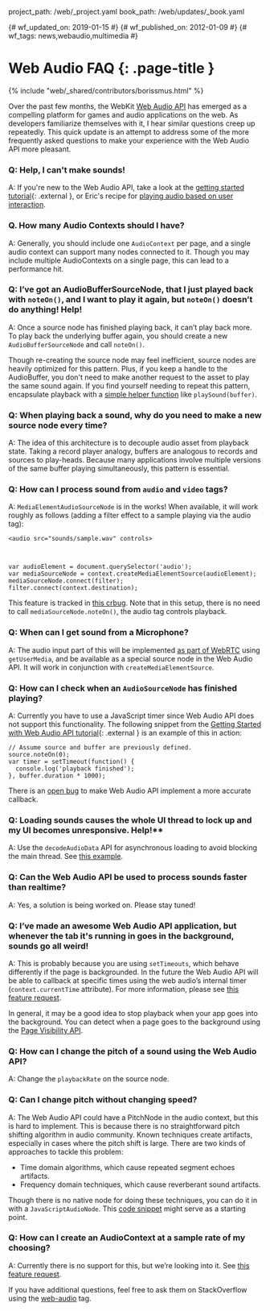 project_path: /web/_project.yaml
book_path: /web/updates/_book.yaml

{# wf_updated_on: 2019-01-15 #}
{# wf_published_on: 2012-01-09 #}
{# wf_tags: news,webaudio,multimedia #}

# Web Audio FAQ {: .page-title }

{% include "web/_shared/contributors/borissmus.html" %}


Over the past few months, the WebKit [Web Audio API](https://dvcs.w3.org/hg/audio/raw-file/tip/webaudio/specification.html) has emerged as a compelling platform for games and audio applications on the web. As developers familiarize themselves with it, I hear similar questions creep up repeatedly. This quick update is an attempt to address some of the more frequently asked questions to make your experience with the Web Audio API more pleasant.


### Q: Help, I can't make sounds!

A: If you're new to the Web Audio API, take a look at the [getting started tutorial](http://www.html5rocks.com/en/tutorials/webaudio/intro/){: .external }, or Eric's recipe for [playing audio based on user interaction](http://ericbidelman.tumblr.com/post/13471195250/web-audio-api-how-to-playing-audio-based-on-user).


### Q. How many Audio Contexts should I have?

A: Generally, you should include one `AudioContext` per page, and a single audio context can support many nodes connected to it. Though you may include multiple AudioContexts on a single page, this can lead to a performance hit.


### Q: I’ve got an AudioBufferSourceNode, that I just played back with `noteOn()`, and I want to play it again, but `noteOn()` doesn’t do anything! Help!

A: Once a source node has finished playing back, it can’t play back more. To play back the underlying buffer again, you should create a new `AudioBufferSourceNode` and call `noteOn()`.

Though re-creating the source node may feel inefficient, source nodes are heavily optimized for this pattern. Plus, if you keep a handle to the AudioBuffer, you don't need to make another request to the asset to play the same sound again. If you find yourself needing to repeat this pattern, encapsulate playback with a [simple helper function](http://www.html5rocks.com/en/tutorials/webaudio/intro/#toc-play) like `playSound(buffer)`.


### Q: When playing back a sound, why do you need to make a new source node every time?

A: The idea of this architecture is to decouple audio asset from playback state. Taking a record player analogy, buffers are analogous to records and sources to play-heads. Because many applications involve multiple versions of the same buffer playing simultaneously, this pattern is essential.


### Q: How can I process sound from `audio` and `video` tags?

A: `MediaElementAudioSourceNode` is in the works! When available, it will work roughly as follows (adding a filter effect to a sample playing via the audio tag):


    <audio src="sounds/sample.wav" controls>
    


    var audioElement = document.querySelector('audio');
    var mediaSourceNode = context.createMediaElementSource(audioElement);
    mediaSourceNode.connect(filter);
    filter.connect(context.destination);
    

This feature is tracked in [this crbug](http://code.google.com/p/chromium/issues/detail?id=79949). Note that in this setup, there is no need to call `mediaSourceNode.noteOn()`, the audio tag controls playback.


### Q: When can I get sound from a Microphone?

A: The audio input part of this will be implemented [as part of WebRTC](http://dev.w3.org/2011/webrtc/editor/getusermedia.html) using `getUserMedia`, and be available as a special source node in the Web Audio API. It will work in conjunction with `createMediaElementSource`.

### Q: How can I check when an `AudioSourceNode` has finished playing?

A: Currently you have to use a JavaScript timer since Web Audio API does not support this functionality. The following snippet from the [Getting Started with Web Audio API tutorial](http://www.html5rocks.com/en/tutorials/webaudio/intro/){: .external } is an example of this in action:


    // Assume source and buffer are previously defined.
    source.noteOn(0);
    var timer = setTimeout(function() {
      console.log('playback finished');
    }, buffer.duration * 1000);
    

There is an [open bug](https://bugs.webkit.org/show_bug.cgi?id=71942) to make Web Audio API implement a more accurate callback.


### Q: Loading sounds causes the whole UI thread to lock up and my UI becomes unresponsive. Help!**

A: Use the `decodeAudioData` API for asynchronous loading to avoid blocking the main thread. See [this example](http://www.html5rocks.com/en/tutorials/webaudio/intro/js/buffer-loader.js).


### Q: Can the Web Audio API be used to process sounds faster than realtime?

A: Yes, a solution is being worked on. Please stay tuned!


### Q: I’ve made an awesome Web Audio API application, but whenever the tab it's running in goes in the background, sounds go all weird!

A: This is probably because you are using `setTimeouts`, which behave differently if the page is backgrounded. In the future the Web Audio API will be able to callback at specific times using the web audio’s internal timer (`context.currentTime` attribute). For more information, please see [this feature request](https://bugs.webkit.org/show_bug.cgi?id=70061).

In general, it may be a good idea to stop playback when your app goes into the background. You can detect when a page goes to the background using the [Page Visibility API](http://code.google.com/chrome/whitepapers/pagevisibility.html).


### Q: How can I change the pitch of a sound using the Web Audio API?

A: Change the `playbackRate` on the source node.


### Q: Can I change pitch without changing speed?

A: The Web Audio API could have a PitchNode in the audio context, but this is hard to implement. This is because there is no straightforward pitch shifting algorithm in audio community. Known techniques create artifacts, especially in cases where the pitch shift is large. There are two kinds of approaches to tackle this problem:

* Time domain algorithms, which cause repeated segment echoes artifacts.
* Frequency domain techniques, which cause reverberant sound artifacts.

Though there is no native node for doing these techniques, you can do it in with a `JavaScriptAudioNode`. This [code snippet](https://github.com/janesconference/Voron/blob/master/voron.js) might serve as a starting point.


### Q: How can I create an AudioContext at a sample rate of my choosing?

A: Currently there is no support for this, but we’re looking into it. See [this feature request](http://crbug.com/73062).


If you have additional questions, feel free to ask them on StackOverflow using the [web-audio](http://stackoverflow.com/questions/tagged/web-audio?sort=newest&pagesize=50) tag.


